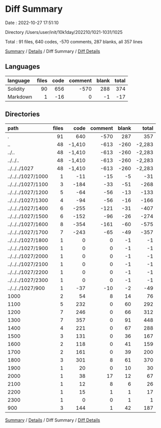 # Diff Summary

Date : 2022-10-27 17:51:10

Directory /Users/user/init/10k1day/202210/1021-1031/1025

Total : 91 files,  640 codes, -570 comments, 287 blanks, all 357 lines

[Summary](results.md) / [Details](details.md) / Diff Summary / [Diff Details](diff-details.md)

## Languages
| language | files | code | comment | blank | total |
| :--- | ---: | ---: | ---: | ---: | ---: |
| Solidity | 90 | 656 | -570 | 288 | 374 |
| Markdown | 1 | -16 | 0 | -1 | -17 |

## Directories
| path | files | code | comment | blank | total |
| :--- | ---: | ---: | ---: | ---: | ---: |
| . | 91 | 640 | -570 | 287 | 357 |
| .. | 48 | -1,410 | -613 | -260 | -2,283 |
| ../.. | 48 | -1,410 | -613 | -260 | -2,283 |
| ../../.. | 48 | -1,410 | -613 | -260 | -2,283 |
| ../../../1027 | 48 | -1,410 | -613 | -260 | -2,283 |
| ../../../1027/1000 | 1 | -11 | -15 | -5 | -31 |
| ../../../1027/1100 | 3 | -184 | -33 | -51 | -268 |
| ../../../1027/1200 | 5 | -64 | -56 | -13 | -133 |
| ../../../1027/1300 | 4 | -94 | -56 | -16 | -166 |
| ../../../1027/1400 | 6 | -255 | -121 | -31 | -407 |
| ../../../1027/1500 | 6 | -152 | -96 | -26 | -274 |
| ../../../1027/1600 | 8 | -354 | -161 | -60 | -575 |
| ../../../1027/1700 | 7 | -243 | -65 | -49 | -357 |
| ../../../1027/1800 | 1 | 0 | 0 | -1 | -1 |
| ../../../1027/1900 | 1 | 0 | 0 | -1 | -1 |
| ../../../1027/2000 | 1 | 0 | 0 | -1 | -1 |
| ../../../1027/2100 | 1 | 0 | 0 | -1 | -1 |
| ../../../1027/2200 | 1 | 0 | 0 | -1 | -1 |
| ../../../1027/2300 | 1 | 0 | 0 | -1 | -1 |
| ../../../1027/900 | 1 | -37 | -10 | -2 | -49 |
| 1000 | 2 | 54 | 8 | 14 | 76 |
| 1100 | 5 | 232 | 0 | 60 | 292 |
| 1200 | 7 | 246 | 0 | 66 | 312 |
| 1300 | 7 | 357 | 0 | 91 | 448 |
| 1400 | 4 | 221 | 0 | 67 | 288 |
| 1500 | 3 | 131 | 0 | 36 | 167 |
| 1600 | 2 | 118 | 0 | 41 | 159 |
| 1700 | 2 | 161 | 0 | 39 | 200 |
| 1800 | 3 | 301 | 8 | 61 | 370 |
| 1900 | 1 | 20 | 0 | 10 | 30 |
| 2000 | 1 | 38 | 17 | 12 | 67 |
| 2100 | 1 | 12 | 8 | 6 | 26 |
| 2200 | 1 | 15 | 1 | 1 | 17 |
| 2300  | 1 | 0 | 0 | 1 | 1 |
| 900 | 3 | 144 | 1 | 42 | 187 |

[Summary](results.md) / [Details](details.md) / Diff Summary / [Diff Details](diff-details.md)